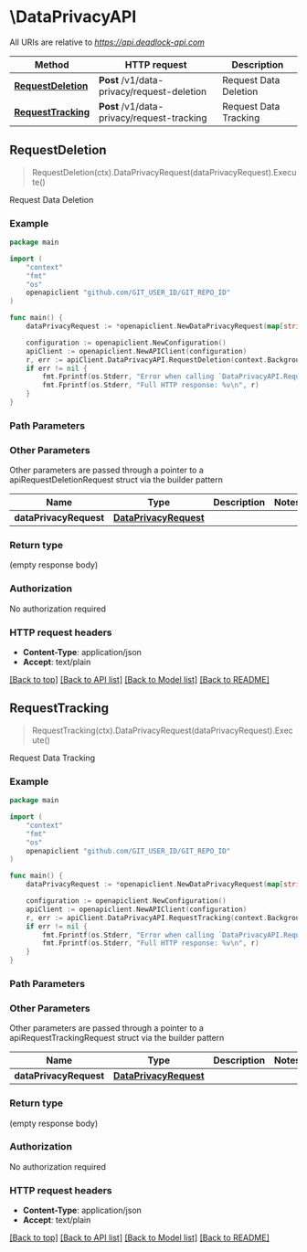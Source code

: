 # \DataPrivacyAPI

All URIs are relative to *https://api.deadlock-api.com*

Method | HTTP request | Description
------------- | ------------- | -------------
[**RequestDeletion**](DataPrivacyAPI.md#RequestDeletion) | **Post** /v1/data-privacy/request-deletion | Request Data Deletion
[**RequestTracking**](DataPrivacyAPI.md#RequestTracking) | **Post** /v1/data-privacy/request-tracking | Request Data Tracking



## RequestDeletion

> RequestDeletion(ctx).DataPrivacyRequest(dataPrivacyRequest).Execute()

Request Data Deletion



### Example

```go
package main

import (
	"context"
	"fmt"
	"os"
	openapiclient "github.com/GIT_USER_ID/GIT_REPO_ID"
)

func main() {
	dataPrivacyRequest := *openapiclient.NewDataPrivacyRequest(map[string]string{"key": "Inner_example"}, int32(123)) // DataPrivacyRequest | 

	configuration := openapiclient.NewConfiguration()
	apiClient := openapiclient.NewAPIClient(configuration)
	r, err := apiClient.DataPrivacyAPI.RequestDeletion(context.Background()).DataPrivacyRequest(dataPrivacyRequest).Execute()
	if err != nil {
		fmt.Fprintf(os.Stderr, "Error when calling `DataPrivacyAPI.RequestDeletion``: %v\n", err)
		fmt.Fprintf(os.Stderr, "Full HTTP response: %v\n", r)
	}
}
```

### Path Parameters



### Other Parameters

Other parameters are passed through a pointer to a apiRequestDeletionRequest struct via the builder pattern


Name | Type | Description  | Notes
------------- | ------------- | ------------- | -------------
 **dataPrivacyRequest** | [**DataPrivacyRequest**](DataPrivacyRequest.md) |  | 

### Return type

 (empty response body)

### Authorization

No authorization required

### HTTP request headers

- **Content-Type**: application/json
- **Accept**: text/plain

[[Back to top]](#) [[Back to API list]](../README.md#documentation-for-api-endpoints)
[[Back to Model list]](../README.md#documentation-for-models)
[[Back to README]](../README.md)


## RequestTracking

> RequestTracking(ctx).DataPrivacyRequest(dataPrivacyRequest).Execute()

Request Data Tracking



### Example

```go
package main

import (
	"context"
	"fmt"
	"os"
	openapiclient "github.com/GIT_USER_ID/GIT_REPO_ID"
)

func main() {
	dataPrivacyRequest := *openapiclient.NewDataPrivacyRequest(map[string]string{"key": "Inner_example"}, int32(123)) // DataPrivacyRequest | 

	configuration := openapiclient.NewConfiguration()
	apiClient := openapiclient.NewAPIClient(configuration)
	r, err := apiClient.DataPrivacyAPI.RequestTracking(context.Background()).DataPrivacyRequest(dataPrivacyRequest).Execute()
	if err != nil {
		fmt.Fprintf(os.Stderr, "Error when calling `DataPrivacyAPI.RequestTracking``: %v\n", err)
		fmt.Fprintf(os.Stderr, "Full HTTP response: %v\n", r)
	}
}
```

### Path Parameters



### Other Parameters

Other parameters are passed through a pointer to a apiRequestTrackingRequest struct via the builder pattern


Name | Type | Description  | Notes
------------- | ------------- | ------------- | -------------
 **dataPrivacyRequest** | [**DataPrivacyRequest**](DataPrivacyRequest.md) |  | 

### Return type

 (empty response body)

### Authorization

No authorization required

### HTTP request headers

- **Content-Type**: application/json
- **Accept**: text/plain

[[Back to top]](#) [[Back to API list]](../README.md#documentation-for-api-endpoints)
[[Back to Model list]](../README.md#documentation-for-models)
[[Back to README]](../README.md)

